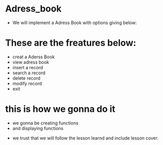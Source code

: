 # Adress_book
- We will implement a Adress Book with options giving below:
# These are the freatures below:
+ creat a Aderss Book
+ view adress book
+ insert a record
+ search a record
+ delete record
+ modify record
+ exit

# this is how we gonna do it

+ we gonna be creating functions 
+ and displaying functions
- we trust that we will follow the lesson learnd and include lesson cover.
